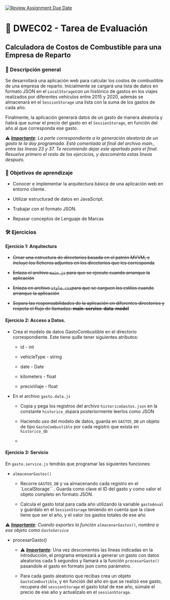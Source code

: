 [![Review Assignment Due Date](https://classroom.github.com/assets/deadline-readme-button-22041afd0340ce965d47ae6ef1cefeee28c7c493a6346c4f15d667ab976d596c.svg)](https://classroom.github.com/a/ZaBmhzMB)
# 📘 DWEC02 - Tarea de Evaluación

## Calculadora de Costos de Combustible para una Empresa de Reparto

### 📝 Descripción general

Se desarrollará una aplicación web para calcular los costos de combustible de una empresa de reparto. Inicialmente se cargará una lista de datos en formato JSON en el `LocalStorage`con un histórico de gastos en los viajes realizados por diferentes vehículos entre 2015 y 2020, además se almacenará en el `SessionStorage` una lista con la suma de los gastos de cada año. 

Finalmente, la aplicación generará datos de un gasto de manera aleatoria y habrá que sumar el precio del gasto en el `SessionStorage`, en función del año al que corresponda ese gasto.

⚠️ **<u>*Importante*</u>**: *La parte correspondiente a la generación aleatoria de un gasto te la doy programada. Está comentada al final del archivo main., entre las líneas 23 y 37. Te recomiendo dejar este apartado para el final. Resuelve primero el resto de los ejercicios, y descoménta estas líneas después.*

### 🎯 Objetivos de aprendizaje

- Conocer e implementar la arquitectura básica de una aplicación web en entorno cliente.

- Utilizar estructurad de datos en JavaScript.

- Trabajar con el formato JSON.

- Repasar conceptos de Lenguaje de Marcas

### 🛠️ Ejercicios

#### Ejercicio 1: Arquitectura

- ~~Crear una estructura de directorios basada en el patrón MVVM, e incluye los ficheros adjuntos en los directorios que les corresponda~~

- ~~Enlaza el archivo `main.js` para que se ejecute cuando arranque la aplicación~~

- ~~Enlaza en archivo `style.css`para que se carguen los estilos cuando arranque la aplicación~~

- ~~Separa las responsabilidades de la aplicación en diferentes directorios y respeta el flujo de llamadas: **main-service-data-model**~~  

#### Ejercicio 2: Acceso a Datos.

- Crea el modelo de datos GastoCombustible en el directorio correspondiente. Este tiene qu8e tener siguientes atributos: 
  
  - id - int
  
  - vehicleType - string
  
  - date - Date
  
  - kilometers - float 
  
  - precioViaje - float

- En el archivo `gasto.data.js`
  
  - Copia y pega los registros del archivo `historicoGastos.json` en la constante `historico_db`para posteriormente leerlos como JSON
  
  - Haciendo uso del modelo de datos, guarda en `GASTOS_DB` un objeto de tipo `GastoCombustible` por cada registro que exista en `historico_db` 
  
  - 

#### Ejercicio 3: Servicio

En `gasto.service.js` tendrás que programar las siguientes funciones:

- `almacenarGastos()`
  
  - Recorre `GASTOS_DB` y va almacenando cada registro en el `LocalStorage`` . Guarda como clave el ID del gasto y como valor el objeto completo en formato JSON.
  
  - Calcula el gasto total para cada año utilizando la variable `gastoAnual` y guárdalo en el `SessionStorage` teniendo en cuenta que la clave tiene que ser el año, y el valor los gastos totales de ese año

⚠️ **<u><em>Importante</em></u>**: *Cuando exportes la función `almacenarGastos()`, nombra a ese objeto como `GastoService`*

- procesarGasto()  
  
  - ⚠️ **<u><em>Importante</em></u>**: Una vez descomentes las líneas indicadas en la introducción, el programa empezará a generar un gasto con datos aleatorios cada 5 segundos y llamará a la función `procesarGasto()` pasandole el gasto en formato json como parámetro.
  
  - Para cada gasto aleatorio que recibas crea un objeto `GastoCombustible`, y en función del año en que se realizó ese gasto, recupera del `sessionStorage` el gasto total de ese año, súmale el precio de ese año y actualízalo en el `sessionStorage`. 
